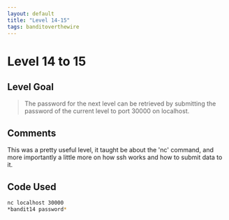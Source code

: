 ```yaml
---
layout: default
title: "Level 14-15"
tags: banditoverthewire
---
```


# Level 14 to 15

## Level Goal
> The password for the next level can be retrieved by submitting the password of the current level to port 30000 on localhost.

## Comments
This was a pretty useful level, it taught be about the 'nc' command, and more importantly a little more on how ssh works and how to submit data to it.

Code Used
------
```bash
nc localhost 30000
*bandit14 password*
```

